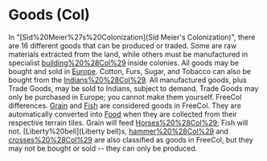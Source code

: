 # Goods (Col)

In "[Sid%20Meier%27s%20Colonization](Sid Meier's Colonization)", there are 16 different goods that can be produced or traded. Some are raw materials extracted from the land, while others must be manufactured in specialist [building%20%28Col%29](buildings) inside colonies.
All goods may be bought and sold in [Europe](Europe). Cotton, Furs, Sugar, and Tobacco can also be bought from the [Indians%20%28Col%29](Indians). All manufactured goods, plus Trade Goods, may be sold to Indians, subject to demand. Trade Goods may only be purchased in Europe; you cannot make them yourself.
FreeCol differences.
[Grain](Grain) and [Fish](Fish) are considered goods in FreeCol. They are automatically converted into [Food](Food) when they are collected from their respective terrain tiles. Grain will feed [Horses%20%28Col%29](Horses); Fish will not. [Liberty%20bell](Liberty bell)s, [hammer%20%28Col%29](hammers) and [crosses%20%28Col%29](crosses) are also classified as goods in FreeCol, but they may not be bought or sold -- they can only be produced.